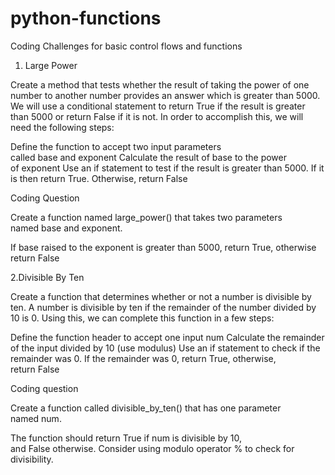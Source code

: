 # python-functions

Coding Challenges for basic control flows and functions




1. Large Power

Create a method that tests whether the result of taking the power of one number to another number provides an answer which is greater than 5000. We will use a conditional statement to return True if the result is greater than 5000 or return False if it is not. In order to accomplish this, we will need the following steps:

Define the function to accept two input parameters called base and exponent
Calculate the result of base to the power of exponent
Use an if statement to test if the result is greater than 5000. If it is then return True. Otherwise, return False


Coding Question

Create a function named large_power() that takes two parameters named base and exponent.

If base raised to the exponent is greater than 5000, return True, otherwise return False


2.Divisible By Ten

Create a function that determines whether or not a number is divisible by ten. A number is divisible by ten if the remainder of the number divided by 10 is 0. Using this, we can complete this function in a few steps:

Define the function header to accept one input num
Calculate the remainder of the input divided by 10 (use modulus)
Use an if statement to check if the remainder was 0. If the remainder was 0, return True, otherwise, return False


Coding question

Create a function called divisible_by_ten() that has one parameter named num.

The function should return True if num is divisible by 10, and False otherwise. Consider using modulo operator % to check for divisibility.
